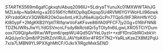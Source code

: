$START$K5569m6gafCgkxqh/Abuq2096lU+5LdryaTYunuXc01MXWWTAhJGMZLk4p+Na9AnIg+a2EG166YcfMXOp9qiDkpsp5U4RVM6YGYWoHLiI96owkXPrzddGKzV3QWBiR2OkOax4ntLirK2uf6eAUpGcPn7TQp5/9IF3RihHfkYCGKl80ypF+2MgKKB2IYptlTRIfqrwVoFaKFsve86ifA0tPFCF7jy2Gg+016hFNN8TDZNJWRsJlwYLYdGSVncnLFsdy6kRctdQr5yTOIyfn6tLgwLXRO5TCiYDumoox7G9Q/gAvi9Xw/WFpm6/qepWU4Qd5QVYeL0yzI++xdFfDrsGbIROxbkVrAQdJyo1cQm8/iP2tiRtZoVIRULJAVYpK6Ixr4FRSY7N2+YaRLsKzeZX8M2PqU7x/a7LMBN9YL9PXXghMtCF/OJkrX1IRgzMxkS$END$